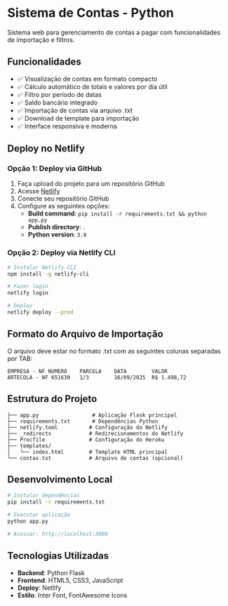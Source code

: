 # Sistema de Contas - Python

Sistema web para gerenciamento de contas a pagar com funcionalidades de importação e filtros.

## Funcionalidades

- ✅ Visualização de contas em formato compacto
- ✅ Cálculo automático de totais e valores por dia útil
- ✅ Filtro por período de datas
- ✅ Saldo bancário integrado
- ✅ Importação de contas via arquivo .txt
- ✅ Download de template para importação
- ✅ Interface responsiva e moderna

## Deploy no Netlify

### Opção 1: Deploy via GitHub

1. Faça upload do projeto para um repositório GitHub
2. Acesse [Netlify](https://netlify.com)
3. Conecte seu repositório GitHub
4. Configure as seguintes opções:
   - **Build command**: `pip install -r requirements.txt && python app.py`
   - **Publish directory**: `.`
   - **Python version**: `3.9`

### Opção 2: Deploy via Netlify CLI

```bash
# Instalar Netlify CLI
npm install -g netlify-cli

# Fazer login
netlify login

# Deploy
netlify deploy --prod
```

## Formato do Arquivo de Importação

O arquivo deve estar no formato .txt com as seguintes colunas separadas por TAB:

```
EMPRESA - NF NUMERO    PARCELA    DATA        VALOR
ARTECOLA - NF 651630   1/3        16/09/2025  R$ 1.498,72
```

## Estrutura do Projeto

```
├── app.py                 # Aplicação Flask principal
├── requirements.txt       # Dependências Python
├── netlify.toml          # Configuração do Netlify
├── _redirects            # Redirecionamentos do Netlify
├── Procfile              # Configuração do Heroku
├── templates/
│   └── index.html        # Template HTML principal
└── contas.txt            # Arquivo de contas (opcional)
```

## Desenvolvimento Local

```bash
# Instalar dependências
pip install -r requirements.txt

# Executar aplicação
python app.py

# Acessar: http://localhost:3000
```

## Tecnologias Utilizadas

- **Backend**: Python Flask
- **Frontend**: HTML5, CSS3, JavaScript
- **Deploy**: Netlify
- **Estilo**: Inter Font, FontAwesome Icons
